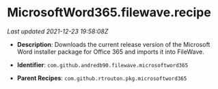 # MicrosoftWord365.filewave.recipe

_Last updated 2021-12-23 19:58:08Z_

- **Description**: Downloads the current release version of the Microsoft Word installer package for Office 365 and imports it into FileWave.

- **Identifier**: `com.github.andredb90.filewave.microsoftword365`

- **Parent Recipes**: `com.github.rtrouton.pkg.microsoftword365`